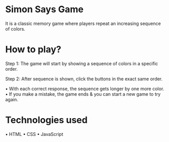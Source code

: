 # Simon Says Game

It is a classic memory game where players repeat an increasing sequence of colors. 

# How to play?

Step 1: The game will start by showing a sequence of colors in a specific order.

Step 2: After sequence is shown, click the buttons in the exact same order.

• With each correct response, the sequence gets longer by one more color. 
• If you make a mistake, the game ends & you can start a new game to try again.


# Technologies used

• HTML
• CSS
• JavaScript
